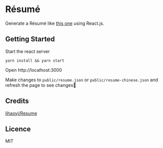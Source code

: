 # Résumé

Generate a Résumé like [this one](https://x140yu.github.io/resume/) using React.js.

## Getting Started

Start the react server

`yarn install && yarn start`

Open http://localhost:3000

Make changes to `public/resume.json` or `public/resume-chinese.json` and refresh the page to see changes🌈

## Credits

[lihaoyi/Resume](https://github.com/lihaoyi/Resume)

## Licence

MIT
